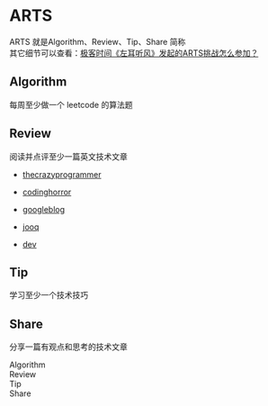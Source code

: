 
# ARTS
 ARTS 就是Algorithm、Review、Tip、Share 简称   
 其它细节可以查看：[极客时间《左耳听风》发起的ARTS挑战怎么参加？](https://www.zhihu.com/question/301150832)

## Algorithm
每周至少做一个 leetcode 的算法题

## Review
阅读并点评至少一篇英文技术文章

- [thecrazyprogrammer](https://www.thecrazyprogrammer.com/)

- [codinghorror](https://blog.codinghorror.com)

- [googleblog](https://developers.googleblog.com/search/label/java)

- [jooq](https://blog.jooq.org/)

- [dev ](https://dev.to/)
## Tip
学习至少一个技术技巧
## Share
分享一篇有观点和思考的技术文章

Algorithm   
Review   
Tip  
Share
